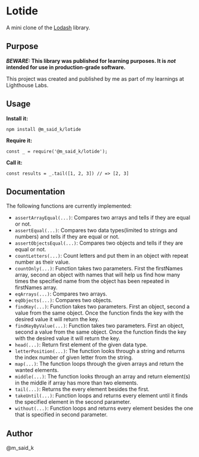 # Lotide

A mini clone of the [Lodash](https://lodash.com) library.

## Purpose

**_BEWARE:_ This library was published for learning purposes. It is _not_ intended for use in production-grade software.**

This project was created and published by me as part of my learnings at Lighthouse Labs. 

## Usage

**Install it:**

`npm install @m_said_k/lotide`

**Require it:**

`const _ = require('@m_said_k/lotide');`

**Call it:**

`const results = _.tail([1, 2, 3]) // => [2, 3]`

## Documentation

The following functions are currently implemented:

* `assertArrayEqual(...)`: Compares two arrays and tells if they are equal or not.
* `assertEqual(...)`: Compares two data types(limited to strings and numbers) and tells if they are equal or not.
* `assertObjectsEqual(...)`: Compares two objects and tells if they are equal or not.
* `countLetters(...)`: Count letters and put them in an object with repeat number as their value.
* `countOnly(...)`: Function takes two parameters. First the firstNames array, second an object with names that will help us find how many times the specified name from the object has been repeated in firstNames array.
* `eqArrays(...)`: Compares two arrays.
* `eqObjects(...)`: Compares two objects.
* `findKey(...)`: Function takes two parameters. First an object, second a value from the same object. Once the function finds the key with the desired value it will return the key.
* `findKeyByValue(...)`: Function takes two parameters. First an object, second a value from the same object. Once the function finds the key with the desired value it will return the key.
* `head(...)`: Return first element of the given data type.
* `letterPosition(...)`: The function looks through a string and returns the index number of given letter from the string.  
* `map(...)`: The function loops through the given arrays and return the wanted elements.
* `middle(...)`: The function looks through an array and return element(s) in the middle if array has more than two elements.
* `tail(...)`: Returns the every element besides the first.
* `takeUntil(...)`: Function loops and returns every element until it finds the specified element in the second parameter.
* `without(...)`: Function loops and returns every element besides the one that is specified in second parameter.

## Author

@m_said_k